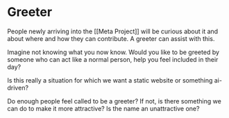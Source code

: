 # Greeter
People newly arriving into the [[Meta Project]] will be curious about it and about where and how they can contribute. A greeter can assist with this.

Imagine not knowing what you now know. Would you like to be greeted by someone who can act like a normal person, help you feel included in their day?

Is this really a situation for which we want a static website or something ai-driven?

Do enough people feel called to be a greeter? If not, is there something we can do to make it more attractive? Is the name an unattractive one?